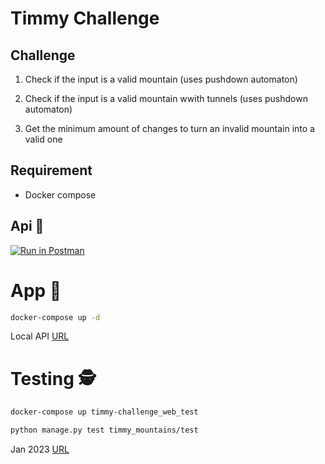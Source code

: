 # Timmy Challenge

## Challenge

1. Check if the input is a valid mountain (uses pushdown automaton)

2. Check if the input is a valid mountain wwith tunnels (uses pushdown automaton)

3. Get the minimum amount of changes to turn an invalid mountain into a valid one

## Requirement
- Docker compose

## Api  🚀
 [![Run in Postman](https://run.pstmn.io/button.svg)](https://documenter.getpostman.com/view/25152348/2s8ZDa1gaq)

# App 🏁
```bash
docker-compose up -d
```
Local API [URL](http://localhost:8000/timmy_challenge/timmy_mountains/)

# Testing 🕵️‍
```bash
docker-compose up timmy-challenge_web_test
```
```bash
python manage.py test timmy_mountains/test
```
Jan 2023 [URL](https://airnguru-challenge.s3.amazonaws.com/Airnguru+preinterview+challenge+(With+Watermark).pdf)
